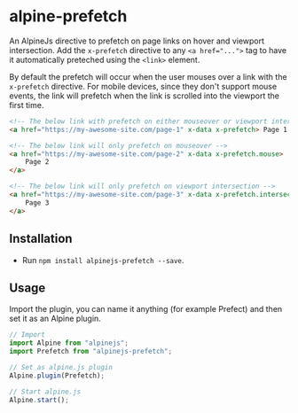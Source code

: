 # alpine-prefetch

An AlpineJs directive to prefetch on page links on hover and viewport intersection. Add the `x-prefetch` directive to any `<a href="...">` tag to have it automatically preteched using the `<link>` element.

By default the prefetch will occur when the user mouses over a link with the `x-prefetch` directive. For mobile devices, since they don't support mouse events, the link will prefetch when the link is scrolled into the viewport the first time.

```html
<!-- The below link with prefetch on either mouseover or viewport intersection -->
<a href="https://my-awesome-site.com/page-1" x-data x-prefetch> Page 1 </a>

<!-- The below link will only prefetch on mouseover -->
<a href="https://my-awesome-site.com/page-2" x-data x-prefetch.mouse>
    Page 2
</a>

<!-- The below link will only prefetch on viewport intersection -->
<a href="https://my-awesome-site.com/page-3" x-data x-prefetch.intersect>
    Page 3
</a>
```

## Installation

-   Run `npm install alpinejs-prefetch --save`.

## Usage

Import the plugin, you can name it anything (for example Prefect) and then set it as an Alpine plugin.

```js
// Import
import Alpine from "alpinejs";
import Prefetch from "alpinejs-prefetch";

// Set as alpine.js plugin
Alpine.plugin(Prefetch);

// Start alpine.js
Alpine.start();
```
